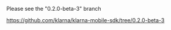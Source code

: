 Please see the "0.2.0-beta-3" branch

https://github.com/klarna/klarna-mobile-sdk/tree/0.2.0-beta-3
